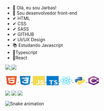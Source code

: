 - 👋 Olá, eu sou Jarbas!
- 🌱 Sou desenvolvedor front-end
- ✔ HTML
- ✔ CSS
- ✔ SASS
- ✔ GITHUB
- ✔ UI/UX Design
- 📚 Estudando Javascript
- 🔁Typescript
- 🔁React
<!-- - 📫 Contate-me no email: contato@jarbassantanna.com.br
- 🌐 Meu site: https://jarbassantanna.com.br/ -->

<div>
  <a href="https://github.com/jarbassantana">
  <img height="160em" src="https://github-readme-stats.vercel.app/api?username=jarbassantana&show_icons=true&theme=material&include_all_commits=true&count_private=true"/>
  <img height="160em" src="https://github-readme-stats.vercel.app/api/top-langs/?username=jarbassantana&layout=compact&langs_count=7&theme=material"/>
</div>

<div style="display: inline_block"><br>
  <img align="center" alt="Jarbas-HTML" height="30" width="40" src="https://raw.githubusercontent.com/devicons/devicon/master/icons/html5/html5-original.svg">
  <img align="center" alt="Jarbas-CSS" height="30" width="40" src="https://raw.githubusercontent.com/devicons/devicon/master/icons/css3/css3-original.svg">
  <img align="center" alt="Jarbas-Js" height="30" width="40" src="https://raw.githubusercontent.com/devicons/devicon/master/icons/javascript/javascript-plain.svg">
  <img align="center" alt="Jarbas-Ts" height="30" width="40" src="https://raw.githubusercontent.com/devicons/devicon/master/icons/typescript/typescript-plain.svg">
  <img align="center" alt="Jarbas-React" height="30" width="40" src="https://raw.githubusercontent.com/devicons/devicon/master/icons/react/react-original.svg">
  <img align="center" alt="Jarbas-Python" height="30" width="40" src="https://raw.githubusercontent.com/devicons/devicon/master/icons/python/python-original.svg">
  <img align="center" alt="Jarbas-Csharp" height="30" width="40" src="https://raw.githubusercontent.com/devicons/devicon/master/icons/csharp/csharp-original.svg">
</div>
<br>
  
<div> 
  <a href="https://instagram.com/santana__jhon" target="_blank"><img src="https://img.shields.io/badge/-Instagram-%23E4405F?style=for-the-badge&logo=instagram&logoColor=white" target="_blank"></a>
<!--  <a href="https://discord.gg/G9GPg5SA75" target="_blank"><img src="https://img.shields.io/badge/Discord-7289DA?style=for-the-badge&logo=discord&logoColor=white" target="_blank"></a>  -->
  <a href = "mailto:contato@jarbassantanna.com.br"><img src="https://img.shields.io/badge/-Gmail-%23333?style=for-the-badge&logo=gmail&logoColor=white" target="_blank"></a>
  <a href="https://www.linkedin.com/in/jarbasfilhodev/" target="_blank"><img src="https://img.shields.io/badge/-LinkedIn-%230077B5?style=for-the-badge&logo=linkedin&logoColor=white" target="_blank"></a> 
 
  ![Snake animation](https://github.com/jhonereis/jhonereis/blob/output/github-contribution-grid-snake.svg)
 
</div>  

<!---
jhonereis/jhonereis is a ✨ special ✨ repository because its `README.md` (this file) appears on your GitHub profile.
You can click the Preview link to take a look at your changes.
--->
